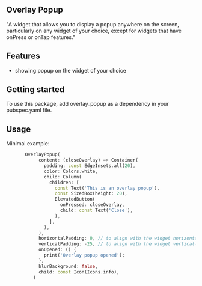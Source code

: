## Overlay Popup
"A widget that allows you to display a popup anywhere on the screen, particularly on any widget of your choice, except for widgets that have onPress or onTap features."

## Features

 - showing popup on the widget of your choice


## Getting started

To use this package, add overlay_popup as a dependency in your pubspec.yaml file.

## Usage

Minimal example:

```dart
       OverlayPopup(
            content: (closeOverlay) => Container(
              padding: const EdgeInsets.all(20),
              color: Colors.white,
              child: Column(
                children: [
                  const Text('This is an overlay popup'),
                  const SizedBox(height: 20),
                  ElevatedButton(
                    onPressed: closeOverlay,
                    child: const Text('Close'),
                  ),
                ],
              ),
            ),
            horizontalPadding: 0, // to align with the widget horizontally
            verticalPadding: -25, // to align with the widget vertically
            onOpened: () {
              print('Overlay popup opened');
            },
            blurBackground: false,
            child: const Icon(Icons.info),
          )
```

